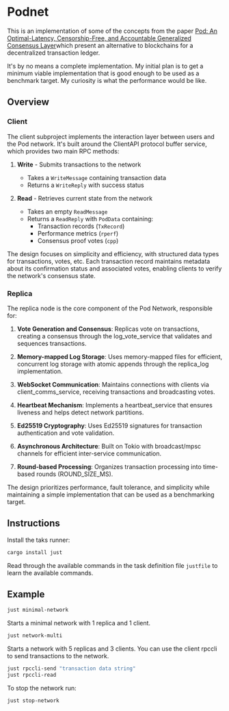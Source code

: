 # Podnet
This is an implementation of some of the concepts from the paper [Pod: An Optimal-Latency, Censorship-Free, and Accountable Generalized Consensus Layer](pod-core.pdf)which present an alternative to blockchains for a decentralized transaction ledger.

It's by no means a complete implementation. My initial plan is to get a minimum viable implementation that is good enough to be used as a benchmark target. My curiosity is what the performance would be like. 

## Overview

### Client

The client subproject implements the interaction layer between users and the Pod network. It's built around the ClientAPI protocol buffer service, which provides two main RPC methods:

1. **Write** - Submits transactions to the network
   - Takes a `WriteMessage` containing transaction data
   - Returns a `WriteReply` with success status

2. **Read** - Retrieves current state from the network
   - Takes an empty `ReadMessage` 
   - Returns a `ReadReply` with `PodData` containing:
     - Transaction records (`TxRecord`)
     - Performance metrics (`rperf`)
     - Consensus proof votes (`cpp`)

The design focuses on simplicity and efficiency, with structured data types for transactions, votes, etc. Each transaction record maintains metadata about its confirmation status and associated votes, enabling clients to verify the network's consensus state.

### Replica

The replica node is the core component of the Pod Network, responsible for:

1. **Vote Generation and Consensus**: Replicas vote on transactions, creating a consensus through the log_vote_service that validates and sequences transactions.

2. **Memory-mapped Log Storage**: Uses memory-mapped files for efficient, concurrent log storage with atomic appends through the replica_log implementation.

3. **WebSocket Communication**: Maintains connections with clients via client_comms_service, receiving transactions and broadcasting votes.

4. **Heartbeat Mechanism**: Implements a heartbeat_service that ensures liveness and helps detect network partitions.

5. **Ed25519 Cryptography**: Uses Ed25519 signatures for transaction authentication and vote validation.

6. **Asynchronous Architecture**: Built on Tokio with broadcast/mpsc channels for efficient inter-service communication.

7. **Round-based Processing**: Organizes transaction processing into time-based rounds (ROUND_SIZE_MS).

The design prioritizes performance, fault tolerance, and simplicity while maintaining a simple implementation that can be used as a benchmarking target.







## Instructions
Install the taks runner:
```bash
cargo install just
```

Read through the available commands in the task definition file `justfile` to learn the available commands.

## Example
```bash
just minimal-network
```
Starts a minimal network with 1 replica and 1 client. 

```bash
just network-multi
```
Starts a network with 5 replicas and 3 clients.
You can use the client rpccli to send transactions to the network.

```bash
just rpccli-send "transaction data string"
just rpccli-read
```

To stop the network run:
```bash
just stop-network
```